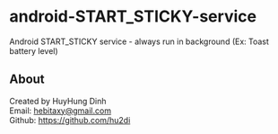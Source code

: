# android-START_STICKY-service
Android START_STICKY service - always run in background (Ex: Toast battery level)

## About
Created by HuyHung Dinh<br>
Email: hebitaxy@gmail.com<br>
Github: https://github.com/hu2di
